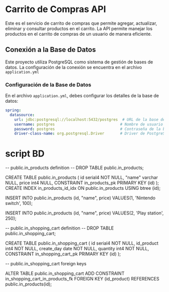 # Carrito de Compras API

Este es el servicio de carrito de compras que permite agregar, actualizar, eliminar y consultar productos en el carrito. La API permite manejar los productos en el carrito de compras de un usuario de manera eficiente.


## Conexión a la Base de Datos

Este proyecto utiliza PostgreSQL como sistema de gestión de bases de datos. La configuración de la conexión se encuentra en el archivo `application.yml`

### Configuración de la Base de Datos

En el archivo `application.yml`, debes configurar los detalles de la base de datos:

```yaml
spring:
  datasource:
    url: jdbc:postgresql://localhost:5432/postgres  # URL de la base de datos
    username: postgres                             # Nombre de usuario para la base de datos
    password: postgres                             # Contraseña de la base de datos
    driver-class-name: org.postgresql.Driver       # Driver de PostgreSQL

```

# script BD

-- public.in_products definition
-- DROP TABLE public.in_products;

CREATE TABLE public.in_products (
	id serial4 NOT NULL,
	"name" varchar NULL,
	price int4 NULL,
	CONSTRAINT in_products_pk PRIMARY KEY (id)
);
CREATE INDEX in_products_id_idx ON public.in_products USING btree (id);

INSERT INTO public.in_products
(id, "name", price)
VALUES(1, 'Nintendo switch', 100);

INSERT INTO public.in_products
(id, "name", price)
VALUES(2, 'Play station', 250);

-- public.in_shopping_cart definition
-- DROP TABLE public.in_shopping_cart;

CREATE TABLE public.in_shopping_cart (
	id serial4 NOT NULL,
	id_product int4 NOT NULL,
	create_day date NOT NULL,
	quantity int4 NOT NULL,
	CONSTRAINT in_shopping_cart_pk PRIMARY KEY (id)
);


-- public.in_shopping_cart foreign keys

ALTER TABLE public.in_shopping_cart ADD CONSTRAINT in_shopping_cart_in_products_fk FOREIGN KEY (id_product) REFERENCES public.in_products(id);